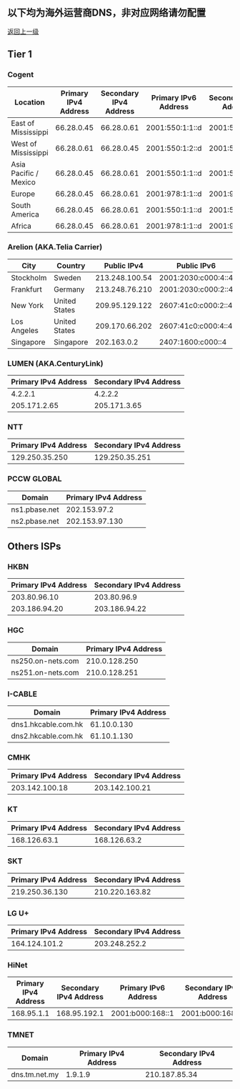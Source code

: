 ## 以下均为海外运营商DNS，非对应网络请勿配置

[返回上一级](/index.md)

## Tier 1

### Cogent

| Location | Primary IPv4 Address | Secondary IPv4 Address | Primary IPv6 Address | Secondary IPv6 Address |
| ---------------- | ---------------------- | ---------------------- | ---------------------- | ---------------------- |
| East of Mississippi | 66.28.0.45 | 66.28.0.61 | 2001:550:1:1::d | 2001:550:1:2::d |
| West of Mississippi | 66.28.0.61 | 66.28.0.45 | 2001:550:1:2::d | 2001:550:1:1::d |
| Asia Pacific / Mexico | 66.28.0.45 | 66.28.0.61 | 2001:550:1:1::d | 2001:550:1:2::d |
| Europe | 66.28.0.45 | 66.28.0.61 | 2001:978:1:1::d | 2001:978:1:2::d |
| South America | 66.28.0.45 | 66.28.0.61 | 2001:550:1:1::d | 2001:550:1:2::d |
| Africa | 66.28.0.45 | 66.28.0.61 | 2001:978:1:1::d | 2001:978:1:2::d |

### Arelion (AKA.Telia Carrier)

| City | Country | Public IPv4 | Public IPv6 |
| ---------------- | ------------ | ---------------------- | ---------------------- |
| Stockholm | Sweden | 213.248.100.54 | 2001:2030:c000:4::4 |
| Frankfurt | Germany | 213.248.76.210 | 2001:2030:c000:2::4 |
| New York | United States | 209.95.129.122 | 2607:41c0:c000:2::4 |
| Los Angeles | United States | 209.170.66.202 | 2607:41c0:c000:4::4 |
| Singapore | Singapore | 202.163.0.2 | 2407:1600:c000::4 |

### LUMEN (AKA.CenturyLink)

| Primary IPv4 Address | Secondary IPv4 Address |
| ---------------------- | ---------------------- |
| 4.2.2.1 | 4.2.2.2 |
| 205.171.2.65 | 205.171.3.65 |

### NTT

| Primary IPv4 Address | Secondary IPv4 Address |
| ---------------------- | ---------------------- |
| 129.250.35.250 | 129.250.35.251 |

### PCCW GLOBAL

| Domain | Primary IPv4 Address |
| ---------------- | ---------------------- |
| ns1.pbase.net | 202.153.97.2 |
| ns2.pbase.net | 202.153.97.130 |

## Others ISPs

### HKBN

| Primary IPv4 Address | Secondary IPv4 Address |
| ---------------------- | ---------------------- |
| 203.80.96.10 | 203.80.96.9 |
| 203.186.94.20 | 203.186.94.22 |

### HGC

| Domain | Primary IPv4 Address |
| ---------------- | ---------------------- |
| ns250.on-nets.com | 210.0.128.250 |
| ns251.on-nets.com | 210.0.128.251 |

### I-CABLE

| Domain | Primary IPv4 Address |
| ---------------- | ---------------------- |
| dns1.hkcable.com.hk | 61.10.0.130 |
| dns2.hkcable.com.hk | 61.10.1.130 |

### CMHK

| Primary IPv4 Address | Secondary IPv4 Address |
| ---------------------- | ---------------------- |
| 203.142.100.18 | 203.142.100.21 |

### KT

| Primary IPv4 Address | Secondary IPv4 Address |
| ---------------------- | ---------------------- |
| 168.126.63.1 | 168.126.63.2 |

### SKT

| Primary IPv4 Address | Secondary IPv4 Address |
| ---------------------- | ---------------------- |
| 219.250.36.130 | 210.220.163.82 |

### LG U+

| Primary IPv4 Address | Secondary IPv4 Address |
| ---------------------- | ---------------------- |
| 164.124.101.2 | 203.248.252.2 |

### HiNet

| Primary IPv4 Address | Secondary IPv4 Address | Primary IPv6 Address | Secondary IPv6 Address |
| ---------------- | ------------ | ---------------------- | ---------------------- |
| 168.95.1.1 | 168.95.192.1 | 2001:b000:168::1 | 2001:b000:168::2 |

### TMNET

| Domain | Primary IPv4 Address | Secondary IPv4 Address |
| ---------------- | ---------------------- | ---------------------- |
| dns.tm.net.my | 1.9.1.9 | 210.187.85.34 |


